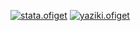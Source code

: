 [![stata.ofiget](https://github-readme-stats.vercel.app/api?username=markellas&show_icons=true&theme=dark)](https://www.youtube.com/watch?v=UFUtDdgEYwk)
[![yaziki.ofiget](https://github-readme-stats.vercel.app/api/top-langs/?username=markellas&show_icons=true&theme=dark)]([https://owodev.ml/uwu](https://www.youtube.com/watch?v=UFUtDdgEYwk))

